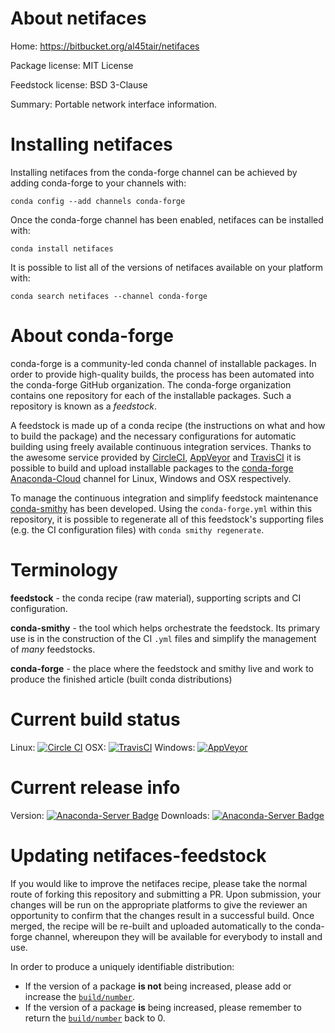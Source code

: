 About netifaces
===============

Home: https://bitbucket.org/al45tair/netifaces

Package license: MIT License

Feedstock license: BSD 3-Clause

Summary: Portable network interface information.



Installing netifaces
====================

Installing netifaces from the conda-forge channel can be achieved by adding conda-forge to your channels with:

```
conda config --add channels conda-forge
```

Once the conda-forge channel has been enabled, netifaces can be installed with:

```
conda install netifaces
```

It is possible to list all of the versions of netifaces available on your platform with:

```
conda search netifaces --channel conda-forge
```


About conda-forge
=================

conda-forge is a community-led conda channel of installable packages.
In order to provide high-quality builds, the process has been automated into the
conda-forge GitHub organization. The conda-forge organization contains one repository 
for each of the installable packages. Such a repository is known as a *feedstock*.

A feedstock is made up of a conda recipe (the instructions on what and how to build
the package) and the necessary configurations for automatic building using freely
available continuous integration services. Thanks to the awesome service provided by
[CircleCI](https://circleci.com/), [AppVeyor](http://www.appveyor.com/)
and [TravisCI](https://travis-ci.org/) it is possible to build and upload installable
packages to the [conda-forge](https://anaconda.org/conda-forge)
[Anaconda-Cloud](http://docs.anaconda.org/) channel for Linux, Windows and OSX respectively.

To manage the continuous integration and simplify feedstock maintenance
[conda-smithy](http://github.com/conda-forge/conda-smithy) has been developed.
Using the ``conda-forge.yml`` within this repository, it is possible to regenerate all of
this feedstock's supporting files (e.g. the CI configuration files) with ``conda smithy regenerate``.


Terminology
===========

**feedstock** - the conda recipe (raw material), supporting scripts and CI configuration.

**conda-smithy** - the tool which helps orchestrate the feedstock.
                   Its primary use is in the construction of the CI ``.yml`` files
                   and simplify the management of *many* feedstocks.

**conda-forge** - the place where the feedstock and smithy live and work to
                  produce the finished article (built conda distributions)

Current build status
====================

Linux: [![Circle CI](https://circleci.com/gh/conda-forge/netifaces-feedstock.svg?style=svg)](https://circleci.com/gh/conda-forge/netifaces-feedstock)
OSX: [![TravisCI](https://travis-ci.org/conda-forge/netifaces-feedstock.svg?branch=master)](https://travis-ci.org/conda-forge/netifaces-feedstock) 
Windows: [![AppVeyor](https://ci.appveyor.com/api/projects/status/github/conda-forge/netifaces-feedstock?svg=True)](https://ci.appveyor.com/project/conda-forge/netifaces-feedstock/branch/master)

Current release info
====================
Version: [![Anaconda-Server Badge](https://anaconda.org/conda-forge/netifaces/badges/version.svg)](https://anaconda.org/conda-forge/netifaces)
Downloads: [![Anaconda-Server Badge](https://anaconda.org/conda-forge/netifaces/badges/downloads.svg)](https://anaconda.org/conda-forge/netifaces)


Updating netifaces-feedstock
============================

If you would like to improve the netifaces recipe, please take the normal
route of forking this repository and submitting a PR. Upon submission, your changes will
be run on the appropriate platforms to give the reviewer an opportunity to confirm that the
changes result in a successful build. Once merged, the recipe will be re-built and uploaded
automatically to the conda-forge channel, whereupon they will be available for everybody to
install and use.

In order to produce a uniquely identifiable distribution:
 * If the version of a package **is not** being increased, please add or increase
   the [``build/number``](http://conda.pydata.org/docs/building/meta-yaml.html#build-number-and-string). 
 * If the version of a package **is** being increased, please remember to return
   the [``build/number``](http://conda.pydata.org/docs/building/meta-yaml.html#build-number-and-string)
   back to 0.
